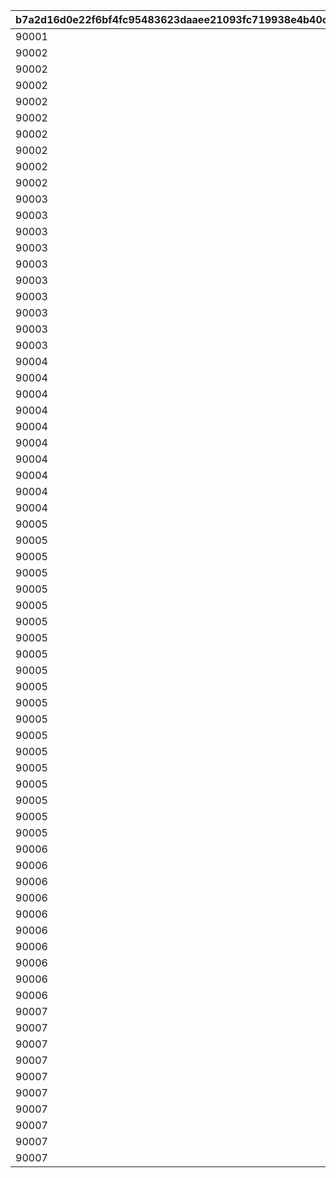 |b7a2d16d0e22f6bf4fc95483623daaee21093fc719938e4b40c0de85e968ff4a|57c6a2f763da9ae10ac5b552e129c291491000c96d28afcda7b08afe44ddd5de|a0daf84c133c0e473e684966b0bb9492f957249fb2273ab0ef0f90dbef74c303|31c919478fa117b00f98e42e84fa92f98c279ce00c065673baf9c3113659f612|f9c41f1b50f2bbf8d672197e2d780bacedb8bc6de1d8a0911634c09d6cf0364f|8103bdf7231549cf01f48208240615b9b9d428c8f622f1817688fdae0f886ce0|cfc4fc5a256afc16cfaaf20c578caf420a5636a87896dfedd03b324ce82f2cbf|1d5fd8da194feb1754aca6c3d3d0bd6dafe14e16fd06c141e2c3a9aaeaeda42e|7bcf9290d0ac7c4d39fbefe66121899a408e24c796333bf20e43ea02e9702035|
| --- | --- | --- | --- | --- | --- | --- | --- | --- |
|90001|12000|90043|30000|1|0|10|10000|1|
|90002|24000|90047|30000|2|0|20|10000|2|
|90002|24000|90047|30000|3|0|20|10000|3|
|90002|24000|90047|30000|4|0|20|10000|4|
|90002|24000|90047|30000|5|0|20|10000|5|
|90002|24000|90047|30000|6|0|20|10000|6|
|90002|24000|90047|30000|7|0|20|10000|7|
|90002|24000|90047|30000|8|0|20|10000|8|
|90002|24000|90047|30000|9|0|20|10000|9|
|90002|24000|90047|30000|10|0|20|10000|10|
|90003|48000|90051|30000|11|90011|40|10000|11|
|90003|48000|90051|30000|12|90011|40|10000|12|
|90003|48000|90051|30000|13|90011|40|10000|13|
|90003|48000|90051|30000|14|90011|40|10000|14|
|90003|48000|90051|30000|15|90011|40|10000|15|
|90003|48000|90051|30000|16|90011|40|10000|16|
|90003|48000|90051|30000|17|90011|40|10000|17|
|90003|48000|90051|30000|18|90011|40|10000|18|
|90003|48000|90051|30000|19|90011|40|10000|19|
|90003|48000|90051|30000|20|90011|40|10000|20|
|90004|72000|90055|30000|21|90015|60|10000|21|
|90004|72000|90055|30000|22|90015|60|10000|22|
|90004|72000|90055|30000|23|90015|60|10000|23|
|90004|72000|90055|30000|24|90015|60|10000|24|
|90004|72000|90055|30000|25|90015|60|10000|25|
|90004|72000|90055|30000|26|90015|60|10000|26|
|90004|72000|90055|30000|27|90015|60|10000|27|
|90004|72000|90055|30000|28|90015|60|10000|28|
|90004|72000|90055|30000|29|90015|60|10000|29|
|90004|72000|90055|30000|30|90015|60|10000|30|
|90005|96000|90059|30000|31|90015|80|10000|31|
|90005|96000|90059|30000|32|90015|80|10000|32|
|90005|96000|90059|30000|33|90015|80|10000|33|
|90005|96000|90059|30000|34|90015|80|10000|34|
|90005|96000|90059|30000|35|90015|80|10000|35|
|90005|96000|90059|30000|36|90015|80|10000|36|
|90005|96000|90059|30000|37|90015|80|10000|37|
|90005|96000|90059|30000|38|90015|80|10000|38|
|90005|96000|90059|30000|39|90015|80|10000|39|
|90005|96000|90059|30000|40|90015|80|10000|40|
|90005|144000|90063|30000|41|90017|120|10000|41|
|90005|144000|90063|30000|42|90017|120|10000|42|
|90005|144000|90063|30000|43|90017|120|10000|43|
|90005|144000|90063|30000|44|90017|120|10000|44|
|90005|144000|90063|30000|45|90017|120|10000|45|
|90005|144000|90063|30000|46|90017|120|10000|46|
|90005|144000|90063|30000|47|90017|120|10000|47|
|90005|144000|90063|30000|48|90017|120|10000|48|
|90005|144000|90063|30000|49|90017|120|10000|49|
|90005|144000|90063|30000|50|90017|120|10000|50|
|90006|180000|90067|30000|51|90019|150|10000|51|
|90006|180000|90067|30000|52|90019|150|10000|52|
|90006|180000|90067|30000|53|90019|150|10000|53|
|90006|180000|90067|30000|54|90019|150|10000|54|
|90006|180000|90067|30000|55|90019|150|10000|55|
|90006|180000|90067|30000|56|90019|150|10000|56|
|90006|180000|90067|30000|57|90019|150|10000|57|
|90006|180000|90067|30000|58|90019|150|10000|58|
|90006|180000|90067|30000|59|90019|150|10000|59|
|90006|180000|90067|30000|60|90019|150|10000|60|
|90007|216000|90071|30000|61|90021|180|10000|61|
|90007|216000|90071|30000|62|90021|180|10000|62|
|90007|216000|90071|30000|63|90021|180|10000|63|
|90007|216000|90071|30000|64|90021|180|10000|64|
|90007|216000|90071|30000|65|90021|180|10000|65|
|90007|216000|90071|30000|66|90021|180|10000|66|
|90007|216000|90071|30000|67|90021|180|10000|67|
|90007|216000|90071|30000|68|90021|180|10000|68|
|90007|216000|90071|30000|69|90021|180|10000|69|
|90007|216000|90071|30000|70|90021|180|10000|70|